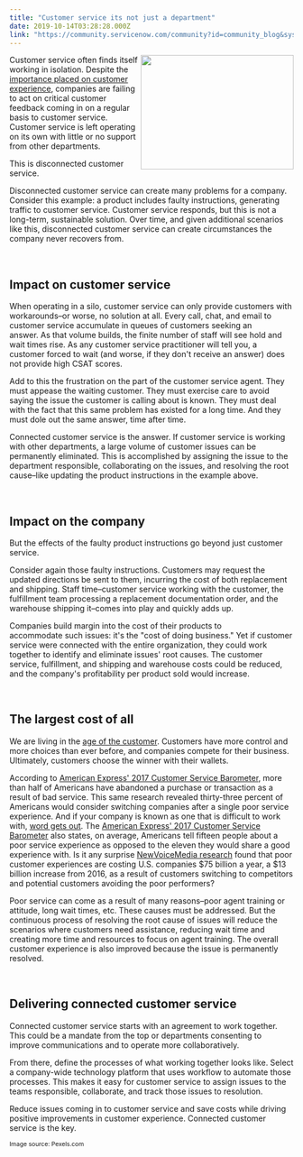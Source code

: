 ```yaml
---
title: "Customer service its not just a department"
date: 2019-10-14T03:28:28.000Z
link: "https://community.servicenow.com/community?id=community_blog&sys_id=4d47d4a8db24c854feb1a851ca961952"
---
```

<p><img class="wp-image-4111" style="padding: 5 px:;" src="https://insightsincustomerservice.files.wordpress.com/2019/10/black-and-white-black-and-white-challenge-262488.jpg?w&#61;1024" alt="" width="271" height="203" align="right" /></p>

<p>Customer service often finds itself working in isolation. Despite the <a href="https://www.forbes.com/sites/shephyken/2018/07/15/customer-experience-is-the-new-brand/#3a5ff6e47f52" target="_blank" rel="noopener noreferrer nofollow">importance placed on customer experience</a>, companies are failing to act on critical customer feedback coming in on a regular basis to customer service. Customer service is left operating on its own with little or no support from other departments.</p>

<p>This is disconnected customer service.</p>

<p>Disconnected customer service can create many problems for a company. Consider this example: a product includes faulty instructions, generating traffic to customer service. Customer service responds, but this is not a long-term, sustainable solution. Over time, and given additional scenarios like this, disconnected customer service can create circumstances the company never recovers from.</p>

<p> </p>

<h2>Impact on customer service</h2>

<p>When operating in a silo, customer service can only provide customers with workarounds–or worse, no solution at all. Every call, chat, and email to customer service accumulate in queues of customers seeking an answer. As that volume builds, the finite number of staff will see hold and wait times rise. As any customer service practitioner will tell you, a customer forced to wait (and worse, if they don&#39;t receive an answer) does not provide high CSAT scores.</p>

<p>Add to this the frustration on the part of the customer service agent. They must appease the waiting customer. They must exercise care to avoid saying the issue the customer is calling about is known. They must deal with the fact that this same problem has existed for a long time. And they must dole out the same answer, time after time.</p>

<p>Connected customer service is the answer. If customer service is working with other departments, a large volume of customer issues can be permanently eliminated. This is accomplished by assigning the issue to the department responsible, collaborating on the issues, and resolving the root cause–like updating the product instructions in the example above.</p>

<p> </p>

<h2>Impact on the company</h2>

<p>But the effects of the faulty product instructions go beyond just customer service.</p>

<p>Consider again those faulty instructions. Customers may request the updated directions be sent to them, incurring the cost of both replacement and shipping. Staff time–customer service working with the customer, the fulfillment team processing a replacement documentation order, and the warehouse shipping it–comes into play and quickly adds up.</p>

<p>Companies build margin into the cost of their products to accommodate such issues: it&#39;s the &#34;cost of doing business.&#34; Yet if customer service were connected with the entire organization, they could work together to identify and eliminate issues&#39; root causes. The customer service, fulfillment, and shipping and warehouse costs could be reduced, and the company&#39;s profitability per product sold would increase.</p>

<p> </p>

<h2>The largest cost of all</h2>

<p>We are living in the <a href="https://go.forrester.com/age-of-the-customer/" target="_blank" rel="noopener noreferrer nofollow">age of the customer</a>. Customers have more control and more choices than ever before, and companies compete for their business. Ultimately, customers choose the winner with their wallets.</p>

<p>According to <a href="https://about.americanexpress.com/press-release/wellactually-americans-say-customer-service-better-ever" target="_blank" rel="noopener noreferrer nofollow">American Express&#39; 2017 Customer Service Barometer</a>, more than half of Americans have abandoned a purchase or transaction as a result of bad service. This same research revealed thirty-three percent of Americans would consider switching companies after a single poor service experience. And if your company is known as one that is difficult to work with, <a href="https://www.theguardian.com/media-network/2015/may/21/customer-complaints-social-media-rise" target="_blank" rel="noopener noreferrer nofollow">word gets out</a>. The <a href="https://about.americanexpress.com/press-release/wellactually-americans-say-customer-service-better-ever" target="_blank" rel="noopener noreferrer nofollow">American Express&#39; 2017 Customer Service Barometer</a> also states, on average, Americans tell fifteen people about a poor service experience as opposed to the eleven they would share a good experience with. Is it any surprise <a href="https://www.newvoicemedia.com/en-us/news/newvoicemedia-research-reveals-bad-customer-experiences-cost-us-businesses-75-billion-a-year" target="_blank" rel="noopener noreferrer nofollow">NewVoiceMedia research</a> found that poor customer experiences are costing U.S. companies $75 billion a year, a $13 billion increase from 2016, as a result of customers switching to competitors and potential customers avoiding the poor performers?</p>

<p>Poor service can come as a result of many reasons–poor agent training or attitude, long wait times, etc. These causes must be addressed. But the continuous process of resolving the root cause of issues will reduce the scenarios where customers need assistance, reducing wait time and creating more time and resources to focus on agent training. The overall customer experience is also improved because the issue is permanently resolved.</p>

<p> </p>

<h2>Delivering connected customer service</h2>

<p>Connected customer service starts with an agreement to work together. This could be a mandate from the top or departments consenting to improve communications and to operate more collaboratively.</p>

<p>From there, define the processes of what working together looks like. Select a company-wide technology platform that uses workflow to automate those processes. This makes it easy for customer service to assign issues to the teams responsible, collaborate, and track those issues to resolution.</p>

<p>Reduce issues coming in to customer service and save costs while driving positive improvements in customer experience. Connected customer service is the key.</p>
<p><span style="font-size: 8pt;">Image source: Pexels.com</span></p>
